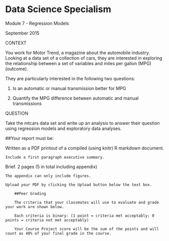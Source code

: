 # Data Science Specialism

Module 7 - Regression Models

September 2015

CONTEXT

You work for Motor Trend, a magazine about the automobile industry. Looking at a data set of a collection of cars, they are interested in exploring the relationship between a set of variables and miles per gallon (MPG) (outcome).

They are particularly interested in the following two questions:

1.	Is an automatic or manual transmission better for MPG
	
2.	Quantify the MPG difference between automatic and manual transmissions

	
QUESTION

Take the mtcars data set and write up an analysis to answer their question using regression models and exploratory data analyses.


##Your report must be:

  Written as a PDF printout of a compiled (using knitr) R markdown document.
	
	Include a first paragraph executive summary.
	
  Brief. 2 pages (5 in total including appendix)
		
	The appendix can only include figures.

	Upload your PDF by clicking the Upload button below the text box.

		##Peer Grading

		The criteria that your classmates will use to evaluate and grade your work are shown below. 
		
		Each criteria is binary: (1 point = criteria met acceptably; 0 points = criteria not met acceptably)
		
		Your Course Project score will be the sum of the points and will count as 40% of your final grade in the course. 
